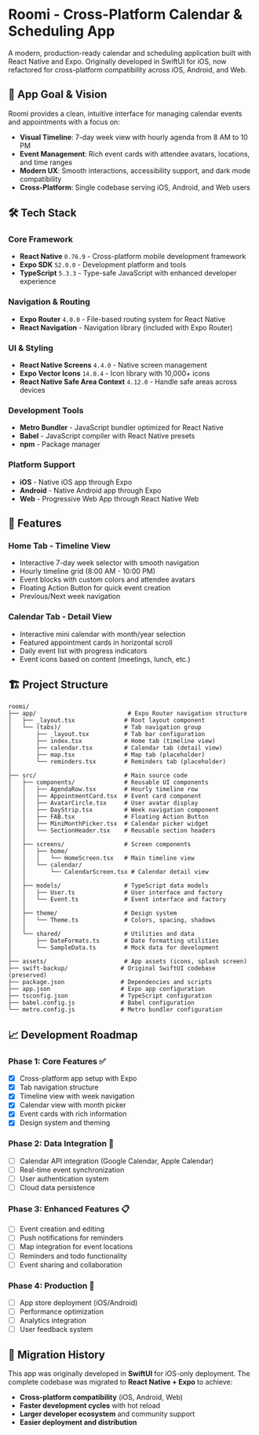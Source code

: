 # Roomi - Cross-Platform Calendar & Scheduling App

A modern, production-ready calendar and scheduling application built with React Native and Expo. Originally developed in SwiftUI for iOS, now refactored for cross-platform compatibility across iOS, Android, and Web.

## 🎯 App Goal & Vision

Roomi provides a clean, intuitive interface for managing calendar events and appointments with a focus on:
- **Visual Timeline**: 7-day week view with hourly agenda from 8 AM to 10 PM
- **Event Management**: Rich event cards with attendee avatars, locations, and time ranges
- **Modern UX**: Smooth interactions, accessibility support, and dark mode compatibility
- **Cross-Platform**: Single codebase serving iOS, Android, and Web users

## 🛠️ Tech Stack

### **Core Framework**
- **React Native** `0.76.9` - Cross-platform mobile development framework
- **Expo SDK** `52.0.0` - Development platform and tools
- **TypeScript** `5.3.3` - Type-safe JavaScript with enhanced developer experience

### **Navigation & Routing**
- **Expo Router** `4.0.0` - File-based routing system for React Native
- **React Navigation** - Navigation library (included with Expo Router)

### **UI & Styling**
- **React Native Screens** `4.4.0` - Native screen management
- **Expo Vector Icons** `14.0.4` - Icon library with 10,000+ icons
- **React Native Safe Area Context** `4.12.0` - Handle safe areas across devices

### **Development Tools**
- **Metro Bundler** - JavaScript bundler optimized for React Native
- **Babel** - JavaScript compiler with React Native presets
- **npm** - Package manager

### **Platform Support**
- **iOS** - Native iOS app through Expo
- **Android** - Native Android app through Expo  
- **Web** - Progressive Web App through React Native Web

## 📱 Features

### **Home Tab - Timeline View**
- Interactive 7-day week selector with smooth navigation
- Hourly timeline grid (8:00 AM - 10:00 PM)
- Event blocks with custom colors and attendee avatars
- Floating Action Button for quick event creation
- Previous/Next week navigation

### **Calendar Tab - Detail View**
- Interactive mini calendar with month/year selection
- Featured appointment cards in horizontal scroll
- Daily event list with progress indicators
- Event icons based on content (meetings, lunch, etc.)

## 🏗️ Project Structure

```
roomi/
├── app/                          # Expo Router navigation structure
│   ├── _layout.tsx              # Root layout component
│   └── (tabs)/                  # Tab navigation group
│       ├── _layout.tsx          # Tab bar configuration
│       ├── index.tsx            # Home tab (timeline view)
│       ├── calendar.tsx         # Calendar tab (detail view)
│       ├── map.tsx              # Map tab (placeholder)
│       └── reminders.tsx        # Reminders tab (placeholder)
│
├── src/                         # Main source code
│   ├── components/              # Reusable UI components
│   │   ├── AgendaRow.tsx        # Hourly timeline row
│   │   ├── AppointmentCard.tsx  # Event card component
│   │   ├── AvatarCircle.tsx     # User avatar display
│   │   ├── DayStrip.tsx         # Week navigation component
│   │   ├── FAB.tsx              # Floating Action Button
│   │   ├── MiniMonthPicker.tsx  # Calendar picker widget
│   │   └── SectionHeader.tsx    # Reusable section headers
│   │
│   ├── screens/                 # Screen components
│   │   ├── home/
│   │   │   └── HomeScreen.tsx   # Main timeline view
│   │   └── calendar/
│   │       └── CalendarScreen.tsx # Calendar detail view
│   │
│   ├── models/                  # TypeScript data models
│   │   ├── User.ts              # User interface and factory
│   │   └── Event.ts             # Event interface and factory
│   │
│   ├── theme/                   # Design system
│   │   └── Theme.ts             # Colors, spacing, shadows
│   │
│   └── shared/                  # Utilities and data
│       ├── DateFormats.ts       # Date formatting utilities
│       └── SampleData.ts        # Mock data for development
│
├── assets/                      # App assets (icons, splash screen)
├── swift-backup/               # Original SwiftUI codebase (preserved)
├── package.json                # Dependencies and scripts
├── app.json                    # Expo app configuration
├── tsconfig.json               # TypeScript configuration
├── babel.config.js             # Babel configuration
└── metro.config.js             # Metro bundler configuration
```

## 📈 Development Roadmap

### **Phase 1: Core Features** ✅
- [x] Cross-platform app setup with Expo
- [x] Tab navigation structure
- [x] Timeline view with week navigation
- [x] Calendar view with month picker
- [x] Event cards with rich information
- [x] Design system and theming

### **Phase 2: Data Integration** 🚧
- [ ] Calendar API integration (Google Calendar, Apple Calendar)
- [ ] Real-time event synchronization
- [ ] User authentication system
- [ ] Cloud data persistence

### **Phase 3: Enhanced Features** 📋
- [ ] Event creation and editing
- [ ] Push notifications for reminders
- [ ] Map integration for event locations
- [ ] Reminders and todo functionality
- [ ] Event sharing and collaboration

### **Phase 4: Production** 🎯
- [ ] App store deployment (iOS/Android)
- [ ] Performance optimization
- [ ] Analytics integration
- [ ] User feedback system

## 🔄 Migration History

This app was originally developed in **SwiftUI** for iOS-only deployment. The complete codebase was migrated to **React Native + Expo** to achieve:

- **Cross-platform compatibility** (iOS, Android, Web)
- **Faster development cycles** with hot reload
- **Larger developer ecosystem** and community support
- **Easier deployment and distribution**

